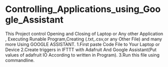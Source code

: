 # Controlling_Applications_using_Google_Assistant
This Project control Opening and Closing of Laptop or Any other Application , Executing Runable Program,Creating (.txt,.csv,or any Other File) and many more Using GOOGLE ASSISTANT.
1.First paste Code File to Your Laptop or Device
2.Create triggers in IFTTT with Adafruit And Google Assistant(Put values of adafruit IO According to written in Program).
3.Run this file using commandline.
